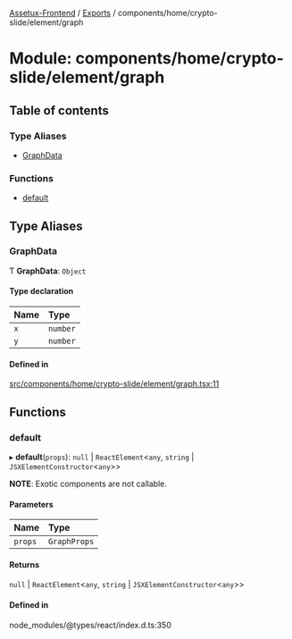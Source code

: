 [Assetux-Frontend](../README.md) / [Exports](../modules.md) / components/home/crypto-slide/element/graph

# Module: components/home/crypto-slide/element/graph

## Table of contents

### Type Aliases

- [GraphData](components_home_crypto_slide_element_graph.md#graphdata)

### Functions

- [default](components_home_crypto_slide_element_graph.md#default)

## Type Aliases

### GraphData

Ƭ **GraphData**: `Object`

#### Type declaration

| Name | Type |
| :------ | :------ |
| `x` | `number` |
| `y` | `number` |

#### Defined in

[src/components/home/crypto-slide/element/graph.tsx:11](https://github.com/ASSETUX/frontend/blob/9a68660/src/components/home/crypto-slide/element/graph.tsx#L11)

## Functions

### default

▸ **default**(`props`): ``null`` \| `ReactElement`<`any`, `string` \| `JSXElementConstructor`<`any`\>\>

**NOTE**: Exotic components are not callable.

#### Parameters

| Name | Type |
| :------ | :------ |
| `props` | `GraphProps` |

#### Returns

``null`` \| `ReactElement`<`any`, `string` \| `JSXElementConstructor`<`any`\>\>

#### Defined in

node_modules/@types/react/index.d.ts:350
